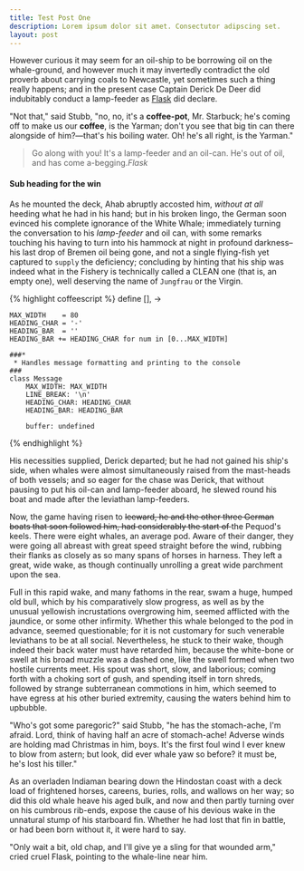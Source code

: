 ```yaml
---
title: Test Post One
description: Lorem ipsum dolor sit amet. Consectutor adipscing set.
layout: post
---
```


<aside>However curious it may seem for an oil-ship to be borrowing oil on the whale-ground, and however much it may invertedly contradict the old proverb about carrying coals to Newcastle, yet sometimes such a thing really happens; and in the present case Captain Derick De Deer did indubitably conduct a lamp-feeder as <a href="#">Flask</a> did declare.</aside>
					
<p>"Not that," said Stubb, "no, no, it's a <b>coffee-pot</b>, Mr. Starbuck; he's coming off to make us our <strong>coffee</strong>, is the Yarman; don't you see that big tin can there alongside of him?&mdash;that's his boiling water. Oh! he's all right, is the Yarman."</p>

<blockquote>Go along with you! It's a lamp-feeder and an oil-can. He's out of oil, and has come a-begging.<cite>Flask</cite></blockquote>

<h4>Sub heading for the win</h4>

<p>As he mounted the deck, Ahab abruptly accosted him, <em>without at all</em> heeding what he had in his hand; but in his broken lingo, the German soon evinced his complete ignorance of the White Whale; immediately turning the conversation to his <i>lamp-feeder</i> and oil can, with some remarks touching his having to turn into his hammock at night in profound darkness&ndash;his last drop of Bremen oil being gone, and not a single flying-fish yet captured to <code>supply</code> the deficiency; concluding by hinting that his ship was indeed what in the Fishery is technically called a CLEAN one (that is, an empty one), well deserving the name of <code>Jungfrau</code> or the Virgin.</p>

{% highlight coffeescript %}
define [], ->

	MAX_WIDTH    = 80
	HEADING_CHAR = '-'
	HEADING_BAR  = ''
	HEADING_BAR += HEADING_CHAR for num in [0...MAX_WIDTH]

	###*
	 * Handles message formatting and printing to the console
	###
	class Message
		MAX_WIDTH: MAX_WIDTH
		LINE_BREAK: '\n'
		HEADING_CHAR: HEADING_CHAR
		HEADING_BAR: HEADING_BAR

		buffer: undefined
{% endhighlight %}

<p>His necessities supplied, Derick departed; but he had not gained his ship's side, when whales were almost simultaneously raised from the mast-heads of both vessels; and so eager for the chase was Derick, that without pausing to put his oil-can and lamp-feeder aboard, he slewed round his boat and made after the leviathan lamp-feeders.</p>

<p>Now, the game having risen to <strike>leeward, he and the other three German boats that soon followed him, had considerably the start of </strike>the Pequod's keels. There were eight whales, an average pod. Aware of their danger, they were going all abreast with great speed straight before the wind, rubbing their flanks as closely as so many spans of horses in harness. They left a great, wide wake, as though continually unrolling a great wide parchment upon the sea.</p>

<p>Full in this rapid wake, and many fathoms in the rear, swam a huge, humped old bull, which by his comparatively slow progress, as well as by the unusual yellowish incrustations overgrowing him, seemed afflicted with the jaundice, or some other infirmity. Whether this whale belonged to the pod in advance, seemed questionable; for it is not customary for such venerable leviathans to be at all social. Nevertheless, he stuck to their wake, though indeed their back water must have retarded him, because the white-bone or swell at his broad muzzle was a dashed one, like the swell formed when two hostile currents meet. His spout was short, slow, and laborious; coming forth with a choking sort of gush, and spending itself in torn shreds, followed by strange subterranean commotions in him, which seemed to have egress at his other buried extremity, causing the waters behind him to upbubble.</p>

<p>"Who's got some paregoric?" said Stubb, "he has the stomach-ache, I'm afraid. Lord, think of having half an acre of stomach-ache! Adverse winds are holding mad Christmas in him, boys. It's the first foul wind I ever knew to blow from astern; but look, did ever whale yaw so before? it must be, he's lost his tiller."</p>

<p>As an overladen Indiaman bearing down the Hindostan coast with a deck load of frightened horses, careens, buries, rolls, and wallows on her way; so did this old whale heave his aged bulk, and now and then partly turning over on his cumbrous rib-ends, expose the cause of his devious wake in the unnatural stump of his starboard fin. Whether he had lost that fin in battle, or had been born without it, it were hard to say.</p>

<p>"Only wait a bit, old chap, and I'll give ye a sling for that wounded arm," cried cruel Flask, pointing to the whale-line near him.</p>
